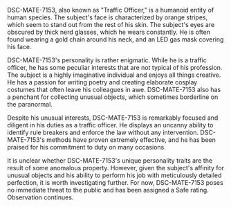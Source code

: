 DSC-MATE-7153, also known as "Traffic Officer," is a humanoid entity of human species. The subject's face is characterized by orange stripes, which seem to stand out from the rest of his skin. The subject's eyes are obscured by thick nerd glasses, which he wears constantly. He is often found wearing a gold chain around his neck, and an LED gas mask covering his face.

DSC-MATE-7153's personality is rather enigmatic. While he is a traffic officer, he has some peculiar interests that are not typical of his profession. The subject is a highly imaginative individual and enjoys all things creative. He has a passion for writing poetry and creating elaborate cosplay costumes that often leave his colleagues in awe. DSC-MATE-7153 also has a penchant for collecting unusual objects, which sometimes borderline on the paranormal.

Despite his unusual interests, DSC-MATE-7153 is remarkably focused and diligent in his duties as a traffic officer. He displays an uncanny ability to identify rule breakers and enforce the law without any intervention. DSC-MATE-7153's methods have proven extremely effective, and he has been praised for his commitment to duty on many occasions.

It is unclear whether DSC-MATE-7153's unique personality traits are the result of some anomalous property. However, given the subject's affinity for unusual objects and his ability to perform his job with meticulously detailed perfection, it is worth investigating further. For now, DSC-MATE-7153 poses no immediate threat to the public and has been assigned a Safe rating. Observation continues.